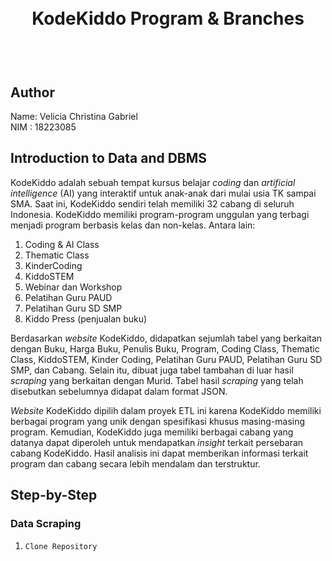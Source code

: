 <h1 align="center">
  <br>
  KodeKiddo Program & Branches
  <br>
  <br>
</h1>

<h2 align="left">
  <br>
  Author
  <br>
</h2>
Name: Velicia Christina Gabriel <br>
NIM : 18223085
  <br>

## Introduction to Data and DBMS
KodeKiddo adalah sebuah tempat kursus belajar _coding_ dan _artificial intelligence_ (AI) yang interaktif untuk anak-anak dari mulai usia TK sampai SMA. Saat ini, KodeKiddo sendiri telah memiliki 32 cabang di seluruh Indonesia. KodeKiddo memiliki program-program unggulan yang terbagi menjadi program berbasis kelas dan non-kelas. Antara lain:
1. Coding & AI Class
2. Thematic Class
3. KinderCoding
4. KiddoSTEM
5. Webinar dan Workshop
6. Pelatihan Guru PAUD
7. Pelatihan Guru SD SMP
8. Kiddo Press (penjualan buku)

Berdasarkan _website_ KodeKiddo, didapatkan sejumlah tabel yang berkaitan dengan Buku, Harga Buku, Penulis Buku, Program, Coding Class, Thematic Class, KiddoSTEM, Kinder Coding, Pelatihan Guru PAUD, Pelatihan Guru SD SMP, dan Cabang. Selain itu, dibuat juga tabel tambahan di luar hasil _scraping_ yang berkaitan dengan Murid. Tabel hasil _scraping_ yang telah disebutkan sebelumnya didapat dalam format JSON. 

_Website_ KodeKiddo dipilih dalam proyek ETL ini karena KodeKiddo memiliki berbagai program yang unik dengan spesifikasi khusus masing-masing program. Kemudian, KodeKiddo juga memiliki berbagai cabang yang datanya dapat diperoleh untuk mendapatkan _insight_ terkait persebaran cabang KodeKiddo. Hasil analisis ini dapat memberikan informasi terkait program dan cabang secara lebih mendalam dan terstruktur.

## Step-by-Step
### Data Scraping
1. `Clone Repository`
